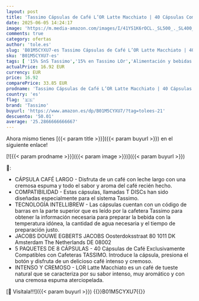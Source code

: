 ```yaml
---
layout: post
title: 'Tassimo Cápsulas de Café L’OR Latte Macchiato | 40 Cápsulas Compatibles con Cafetera Tassimo - 5PACK - Amazon Exclusive'
date: 2025-06-05 14:24:17
image: 'https://m.media-amazon.com/images/I/41YS1K6rOCL._SL500_._SL400_.jpg'
comments: true
category: ofertas
author: 'tole.es'
slug: 'B01M5CYXU7-es Tassimo Cápsulas de Café L’OR Latte Macchiato | 40...'
sku: 'B01M5CYXU7-es'
tags: [ '15% SnS Tassimo','15% en Tassimo LOr','Alimentación y bebidas','Arborist Merchandising Root','Black Friday 2019 - Compatibles con Tassimo','Black Friday 2019 - Hasta un 25% en café','Café','Café para Tassimo','Café para máquinas Tassimo','Café, té y bebidas','Cápsulas de café','Esenciales del día a día: Alimentos','Novedades en Alimentación y bebidas','Self Service','Special Features Stores','cafetera','dd53b5bc-bcd1-4c9b-ab43-793ed912ccdd_0','dd53b5bc-bcd1-4c9b-ab43-793ed912ccdd_2401','dd53b5bc-bcd1-4c9b-ab43-793ed912ccdd_3801','dd53b5bc-bcd1-4c9b-ab43-793ed912ccdd_4201','dd53b5bc-bcd1-4c9b-ab43-793ed912ccdd_4501','dd53b5bc-bcd1-4c9b-ab43-793ed912ccdd_5701','dd53b5bc-bcd1-4c9b-ab43-793ed912ccdd_8601','dd53b5bc-bcd1-4c9b-ab43-793ed912ccdd_901','dd53b5bc-bcd1-4c9b-ab43-793ed912ccdd_9701','tassimo','🇪🇸', ]
actualPrice: 16.92 EUR
currency: EUR
price: 16.92
comparePrice: 33.85 EUR
prodname: 'Tassimo Cápsulas de Café L’OR Latte Macchiato | 40 Cápsulas Compatibles con Cafetera Tassimo - 5PACK - Amazon Exclusive'
country: 'es'
flag: '🇪🇸'
brand: 'Tassimo'
buyurl: 'https://www.amazon.es/dp/B01M5CYXU7/?tag=tolees-21'
descuento: '50.01'
average: '25.2866666666667'
---
```


Ahora mismo tienes [{{< param title >}}]({{< param buyurl >}}) en el siguiente enlace!

[![{{< param prodname >}}]({{< param image >}})]({{< param buyurl >}})

🔎:

- CÁPSULA CAFÉ LARGO - Disfruta de un café con leche largo con una cremosa espuma y todo el sabor y aroma del café recién hecho.
- COMPATIBILIDAD - Estas cápsulas, llamadas T DISCs han sido diseñadas especialmente para el sistema Tassimo.
- TECNOLOGÍA INTELLIBREW - Las cápsulas cuentan con un código de barras en la parte superior que es leído por la cafetera Tassimo para obtener la información necesaria para preparar la bebida con la temperatura idónea, la cantidad de agua necesaria y el tiempo de preparación justo.
- JACOBS DOUWE EGBERTS JACOBS Oosterdoksstraat 80 1011 DK Amsterdam The Netherlands DE 08002
- 5 PAQUETES DE 8 CÁPSULAS - 40 Cápsulas de Café Exclusivamente Compatibles con Cafeteras TASSIMO. Introduce la cápsula, presiona el botón y disfruta de un delicioso café intenso y cremoso.
- INTENSO Y CREMOSO - LOR Latte Macchiato es un café de tueste natural que se caracteriza por su sabor intenso, muy aromático y con una cremosa espuma aterciopelada.

[🛒 Visítala!!!]({{< param buyurl >}})
{{<world>}}B01M5CYXU7{{</world>}}
